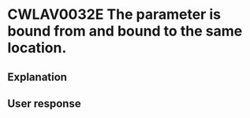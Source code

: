 # CWLAV0032E The parameter is bound from and bound to the same location.

## Explanation

## User response